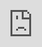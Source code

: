 ```yaml
---
layout: post
title: "콜드는 최신 싱글 앨범을 위해 변덕스러운 MV로 'The Museum'으로 향한다."
author: "undefined"
thumbnail: "https://www.allkpop.com/upload/2021/01/content/250948/thumb/1611586133_danisurst.jpg"
tags: 
---
```




<div class="video_wrapper" style="padding-top: 56.25%;">
    <iframe id="player" class="main_video" src="https://www.youtube.com/embed/fDKMbAJXh0A" width="100%" height="100%" frameborder="0" allowfullscreen="" style="display: block !important; position: absolute; top: 0px; left: 0px; width: 100%; height: 100%;"></iframe>
</div>


콜드가 새 앨범으로 돌아왔어요!

1월 25일, R.

위의 뮤직비디오를 보세요!